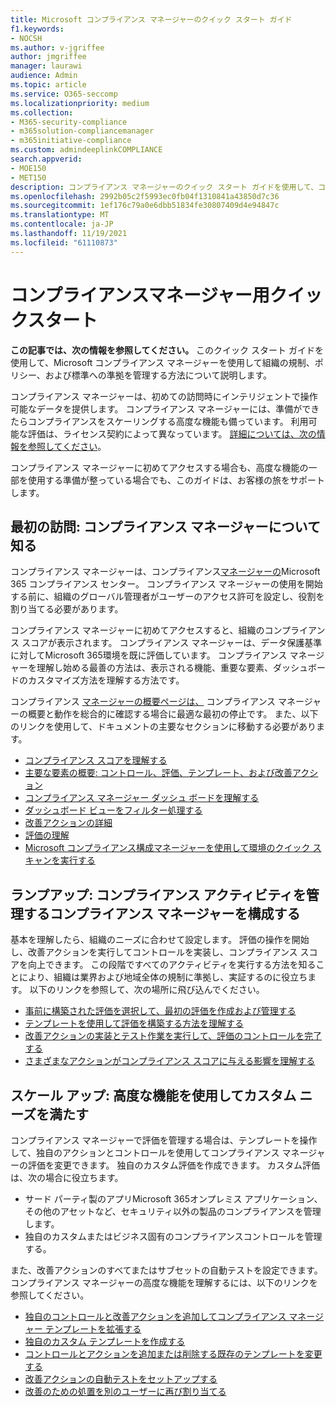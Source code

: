 ```yaml
---
title: Microsoft コンプライアンス マネージャーのクイック スタート ガイド
f1.keywords:
- NOCSH
ms.author: v-jgriffee
author: jmgriffee
manager: laurawi
audience: Admin
ms.topic: article
ms.service: O365-seccomp
ms.localizationpriority: medium
ms.collection:
- M365-security-compliance
- m365solution-compliancemanager
- m365initiative-compliance
ms.custom: admindeeplinkCOMPLIANCE
search.appverid:
- MOE150
- MET150
description: コンプライアンス マネージャーのクイック スタート ガイドを使用して、コンプライアンス マネージャーの理解、セットアップ、および使用に関するジャーニーを支援します。
ms.openlocfilehash: 2992b05c2f5993ec0fb04f1310841a43850d7c36
ms.sourcegitcommit: 1ef176c79a0e6dbb51834fe30807409d4e94847c
ms.translationtype: MT
ms.contentlocale: ja-JP
ms.lasthandoff: 11/19/2021
ms.locfileid: "61110873"
---
```

# <a name="compliance-manager-quickstart"></a>コンプライアンスマネージャー用クイックスタート

**この記事では、次の情報を参照してください。** このクイック スタート ガイドを使用して、Microsoft コンプライアンス マネージャーを使用して組織の規制、ポリシー、および標準への準拠を管理する方法について説明します。

コンプライアンス マネージャーは、初めての訪問時にインテリジェントで操作可能なデータを提供します。 コンプライアンス マネージャーには、準備ができたらコンプライアンスをスケーリングする高度な機能も備っています。 利用可能な評価は、ライセンス契約によって異なっています。 [詳細については、次の情報を参照してください](/office365/servicedescriptions/microsoft-365-service-descriptions/microsoft-365-tenantlevel-services-licensing-guidance/microsoft-365-security-compliance-licensing-guidance)。

コンプライアンス マネージャーに初めてアクセスする場合も、高度な機能の一部を使用する準備が整っている場合でも、このガイドは、お客様の旅をサポートします。

## <a name="first-visit-get-to-know-compliance-manager"></a>最初の訪問: コンプライアンス マネージャーについて知る

コンプライアンス マネージャーは、コンプライアンス<a href="https://go.microsoft.com/fwlink/p/?linkid=2077149" target="_blank">マネージャーの</a>Microsoft 365 コンプライアンス センター。 コンプライアンス マネージャーの使用を開始する前[](compliance-manager-setup.md#set-user-permissions-and-assign-roles)に、組織のグローバル管理者がユーザーのアクセス許可を設定し、役割を割り当てる必要があります。

コンプライアンス マネージャーに初めてアクセスすると、組織のコンプライアンス スコアが表示されます。 コンプライアンス マネージャーは、データ保護基準に対してMicrosoft 365環境を既に評価しています。 コンプライアンス マネージャーを理解し始める最善の方法は、表示される機能、重要な要素、ダッシュボードのカスタマイズ方法を理解する方法です。

コンプライアンス [マネージャーの概要ページは、](compliance-manager.md) コンプライアンス マネージャーの概要と動作を総合的に確認する場合に最適な最初の停止です。 また、以下のリンクを使用して、ドキュメントの主要なセクションに移動する必要があります。

- [コンプライアンス スコアを理解する](compliance-manager.md#understanding-your-compliance-score)
- [主要な要素の概要: コントロール、評価、テンプレート、および改善アクション](compliance-manager.md#key-elements-controls-assessments-templates-improvement-actions)
- [コンプライアンス マネージャー ダッシュ ボードを理解する](compliance-manager-setup.md#understand-the-compliance-manager-dashboard)
- [ダッシュボード ビューをフィルター処理する](compliance-manager-setup.md#filtering-your-dashboard-view)
- [改善アクションの詳細](compliance-manager-setup.md#improvement-actions-page)
- [評価の理解](compliance-manager.md#assessments)
- [Microsoft コンプライアンス構成マネージャーを使用して環境のクイック スキャンを実行する](compliance-manager-mcca.md)

## <a name="ramping-up-configure-compliance-manager-to-manage-your-compliance-activities"></a>ランプアップ: コンプライアンス アクティビティを管理するコンプライアンス マネージャーを構成する

基本を理解したら、組織のニーズに合わせて設定します。 評価の操作を開始し、改善アクションを実行してコントロールを実装し、コンプライアンス スコアを向上できます。 この段階ですべてのアクティビティを実行する方法を知ることにより、組織は業界および地域全体の規制に準拠し、実証するのに役立ちます。 以下のリンクを参照して、次の場所に飛び込んでください。

- [事前に構築された評価を選択して、最初の評価を作成および管理する](compliance-manager-assessments.md)
- [テンプレートを使用して評価を構築する方法を理解する](compliance-manager-templates.md)
- [改善アクションの実装とテスト作業を実行して、評価のコントロールを完了する](compliance-manager-improvement-actions.md)
- [さまざまなアクションがコンプライアンス スコアに与える影響を理解する](compliance-score-calculation.md)

## <a name="scaling-up-use-advanced-functionality-to-meet-your-custom-needs"></a>スケール アップ: 高度な機能を使用してカスタム ニーズを満たす

コンプライアンス マネージャーで評価を管理する場合は、テンプレートを操作して、独自のアクションとコントロールを使用してコンプライアンス マネージャーの評価を変更できます。 独自のカスタム評価を作成できます。 カスタム評価は、次の場合に役立ちます。

- サード パーティ製のアプリMicrosoft 365オンプレミス アプリケーション、その他のアセットなど、セキュリティ以外の製品のコンプライアンスを管理します。
- 独自のカスタムまたはビジネス固有のコンプライアンスコントロールを管理する。

また、改善アクションのすべてまたはサブセットの自動テストを設定できます。 コンプライアンス マネージャーの高度な機能を理解するには、以下のリンクを参照してください。

- [独自のコントロールと改善アクションを追加してコンプライアンス マネージャー テンプレートを拡張する](compliance-manager-templates-extend.md)
- [独自のカスタム テンプレートを作成する](compliance-manager-templates-create.md)
- [コントロールとアクションを追加または削除する既存のテンプレートを変更する](compliance-manager-templates-modify.md)
- [改善アクションの自動テストをセットアップする](compliance-manager-setup.md#set-up-automated-testing)
- [改善のための処置を別のユーザーに再び割り当てる](compliance-manager-setup.md#reassign-improvement-actions-to-another-user)